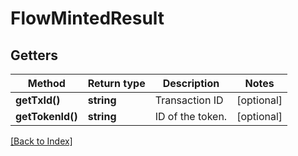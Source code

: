 # FlowMintedResult

## Getters

Method | Return type | Description | Notes
------------ | ------------- | ------------- | -------------
**getTxId()** | **string** | Transaction ID | [optional]
**getTokenId()** | **string** | ID of the token. | [optional]

[[Back to Index]](../index.md)
